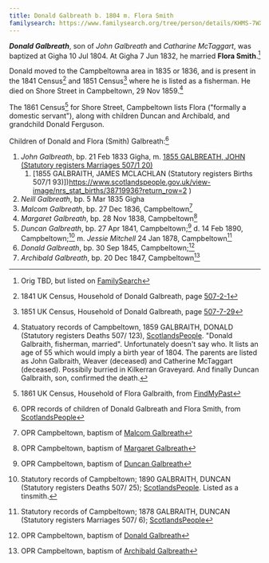 ```yaml
---
title: Donald Galbreath b. 1804 m. Flora Smith
familysearch: https://www.familysearch.org/tree/person/details/KHMS-7WX
---
```

***Donald Galbreath***, son of *John Galbreath* and *Catharine McTaggart*, was baptized at Gigha 10 Jul 1804. 
At Gigha 7 Jun 1832, he married **Flora Smith**.[^marriage]

Donald moved to the Campbeltowna area in 1835 or 1836, and is present in the 1841 Census[^census1841] and 1851 Census[^census1851] where he is listed as a fisherman.  He died on Shore Street in Campbeltown, 29 Nov 1859.[^death]

The 1861 Census[^census1861] for Shore Street, Campbeltown lists Flora ("formally a domestic servant"), along with children Duncan and Archibald, and grandchild Donald Ferguson.

Children of Donald and Flora (Smith) Galbreath:[^children]

1. *John Galbreath*, bp. 21 Feb 1833 Gigha, m. [1855 GALBREATH, JOHN (Statutory registers Marriages 507/1 20)](https://www.scotlandspeople.gov.uk/view-image/nrs_stat_marriages/12147166?return_row=1)
    1. [1855 GALBRAITH, JAMES MCLACHLAN (Statutory registers Births 507/1 93)])https://www.scotlandspeople.gov.uk/view-image/nrs_stat_births/38719936?return_row=2 )
3. *Neill Galbreath*, bp. 5 Mar 1835 Gigha
4. *Malcom Galbreath*, bp. 27 Dec 1836, Campbeltown[^malcom-birth]
5. *Margaret Galbreath*, bp. 28 Nov 1838, Campbeltown[^margaret-birth]
6. *Duncan Galbreath*, bp. 27 Apr 1841, Campbeltown;[^duncan-birth] d. 14 Feb 1890, Campbeltown;[^duncan-death] m. *Jessie Mitchell* 24 Jan 1878, Campbeltown[^duncan-marriage]
7. *Donald Galbreath*, bp. 30 Sep 1845, Campbeltown;[^donald-birth] 
8. *Archibald Galbreath*, bp. 20 Dec 1847, Campbeltown[^archibald-birth]
 
[^marriage]: Orig TBD, but listed on [FamilySearch](https://www.familysearch.org/ark:/61903/1:1:XTKZ-Z9S)

[^death]: Statuatory records of Campbeltown, 1859 GALBRAITH, DONALD (Statutory registers Deaths 507/ 123), [ScotlandsPeople](https://www.scotlandspeople.gov.uk/view-image/nrs_stat_deaths/292757).  "Donald Galbraith, fisherman, married".  Unfortunately doesn't say who. It lists an age of 55 which would imply a birth year of 1804.  The parents are listed as John Galbraith, Weaver (deceased) and Catherine McTaggart (deceased).  Possibily burried in Kilkerran Graveyard. And finally Duncan Galbraith, son, confirmed the death.

[^children]: OPR records of children of Donald Galbreath and Flora Smith, from [ScotlandsPeople](https://www.scotlandspeople.gov.uk/record-results?search_type=people&event=%28B%20OR%20C%20OR%20S%29&record_type%5B0%5D=opr_births&church_type=Old%20Parish%20Registers&dl_cat=church&dl_rec=church-births-baptisms&surname=galbreath&surname_so=fuzzy&forename_so=starts&from_year=1830&to_year=1850&parent_names_so=exact&parent_name_two=flora%20smith&parent_name_two_so=exact&record=Church%20of%20Scotland%20%28old%20parish%20registers%29%20Roman%20Catholic%20Church%20Other%20churches&sort=asc&order=Date&field=year)

[^census1841]: 1841 UK Census, Household of Donald Galbreath, page [507-2-1](/sources/scotland-census-1841-campbeltown.md#507-2-1)

[^census1851]: 1851 UK Census, Household of Donald Galbreath, page [507-7-29](/sources/scotland-census-1851-campbeltown.md#507-7-29)

[^census1861]: 1861 UK Census, Household of Flora Galbraith, from [FindMyPast](https://www.findmypast.com/transcript?id=GBC%2F1861%2F0022167127)

[^malcom-birth]: OPR Campbeltown, baptism of [Malcom Galbreath](/sources/opr-campbeltown-births.md#1836-12-27-malcom-galbreath)

[^margaret-birth]: OPR Campbeltown, baptism of [Margaret Galbreath](/sources/opr-campbeltown-births.md#1838-11-28-margaret-galbreath)

[^duncan-birth]: OPR Campbeltown, baptism of [Duncan Galbreath](/sources/opr-campbeltown-births.md#1841-04-27-duncan-galbreath)

[^duncan-marriage]: Statutory records of Campbeltown; 1878 GALBRAITH, DUNCAN (Statutory registers Marriages 507/ 6); [ScotlandsPeople](https://www.scotlandspeople.gov.uk/view-image/nrs_stat_marriages/5649542)

[^duncan-death]: Statutory records of Campbeltown; 1890 GALBRAITH, DUNCAN (Statutory registers Deaths 507/ 25); [ScotlandsPeople](https://www.scotlandspeople.gov.uk/view-image/nrs_stat_deaths/4295216).  Listed as a tinsmith.

[^donald-birth]: OPR Campbeltown, baptism of [Donald Galbreath](/sources/opr-campbeltown-births.md#1845-09-30-donald-galbreath)

[^archibald-birth]: OPR Campbeltown, baptism of [Archibald Galbreath](/sources/opr-campbeltown-births.md#1847-12-20-archibald-galbraith)
